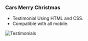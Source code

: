 ### Cars Merry Christmas 

- Testimonial Using HTML and CSS.
- Compatible with all mobile.



![Testimonials](/preview.png)
